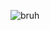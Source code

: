 ![bruh](https://pmcdeadline2.files.wordpress.com/2019/10/shutterstock_editorial_10434333bm.jpg?crop=0px%2C0px%2C2903px%2C1627px&resize=681%2C383)

